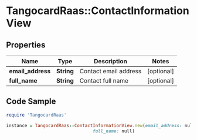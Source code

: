 # TangocardRaas::ContactInformationView

## Properties

Name | Type | Description | Notes
------------ | ------------- | ------------- | -------------
**email_address** | **String** | Contact email address | [optional] 
**full_name** | **String** | Contact full name | [optional] 

## Code Sample

```ruby
require 'TangocardRaas'

instance = TangocardRaas::ContactInformationView.new(email_address: null,
                                 full_name: null)
```


